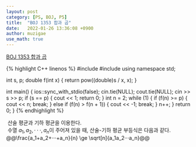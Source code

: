 ```yaml
---
layout: post
category: [PS, BOJ, P5]
title:  "BOJ 1353 합과 곱"
date:   2022-01-26 13:36:08 +0900
author: muzigae
use_math: true
---
```

[BOJ 1353 합과 곱](https://www.acmicpc.net/problem/1353)

{% highlight C++ linenos %}
#include <iostream>
#include <cmath>
using namespace std;

int s, p;
double f(int x) {
	return pow((double)s / x, x);
}

int main() {
	ios::sync_with_stdio(false); cin.tie(NULL); cout.tie(NULL);
	cin >> s >> p;
	if (s == p) {
		cout << 1; return 0;
	}
	int n = 2;
	while (1) {
		if (f(n) >= p) {
			cout << n; break;
		}
		else if (f(n) > f(n + 1)) {
			cout << -1; break;
		} n++;
	}
	return 0;
}
{% endhighlight %}

&nbsp;산술 평균과 기하 평균을 이용한다.<br>
&nbsp;수열 $a_1, a_2, ···, a_n$이 주어져 있을 때, 산술-기하 평균 부등식은 다음과 같다.<br>
@@\frac{a_1+a_2+···+a_n}{n} \ge \sqrt[n]{a_1a_2···a_n}@@